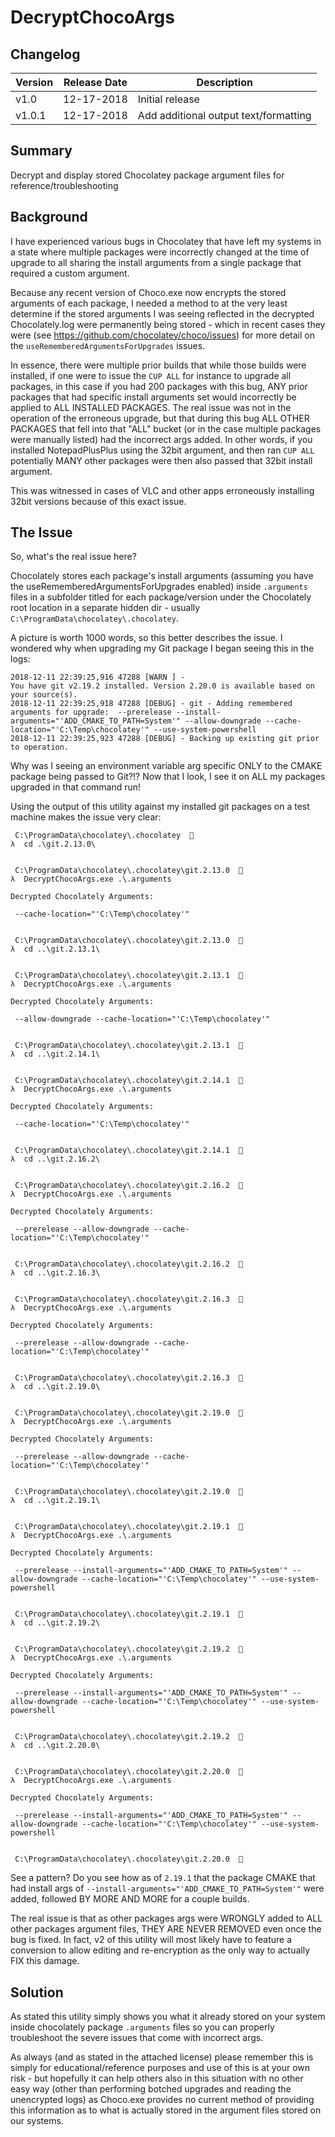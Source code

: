 # DecryptChocoArgs

## Changelog

| Version | Release Date    |    Description                           |
|---------|-----------------|------------------------------------------|
| v1.0	    |	12-17-2018	|	Initial release                        |
| v1.0.1	|	12-17-2018	|	Add additional output text/formatting  |


## Summary
Decrypt and display stored Chocolatey package argument files for reference/troubleshooting

## Background
I have experienced various bugs in Chocolatey that have left my systems in a state where multiple packages were incorrectly changed at the time of upgrade to all sharing the install arguments from a single package that required a custom argument.

Because any recent version of Choco.exe now encrypts the stored arguments of each package, I needed a method to at the very least determine if the stored arguments I was seeing reflected in the decrypted Chocolately.log were permanently being stored - which in recent cases they were (see https://github.com/chocolatey/choco/issues) for more detail on the `useRememberedArgumentsForUpgrades` issues.

In essence, there were multiple prior builds that while those builds were installed, if one were to issue the `CUP ALL` for instance to upgrade all packages, in this case if you had 200 packages with this bug, ANY prior packages that had specific install arguments set would incorrectly be applied to ALL INSTALLED PACKAGES.  The real issue was not in the operation of the erroneous upgrade, but that during this bug ALL OTHER PACKAGES that fell into that "ALL" bucket (or in the case multiple packages were manually listed) had the incorrect args added.  In other words, if you installed NotepadPlusPlus using the 32bit argument, and then ran `CUP ALL` potentially MANY other packages were then also passed that 32bit install argument.

This was witnessed in cases of VLC and other apps erroneously installing 32bit versions because of this exact issue.

## The Issue
So, what's the real issue here?

Chocolately stores each package's install arguments (assuming you have the useRememberedArgumentsForUpgrades enabled) inside `.arguments` files in a subfolder titled for each package/version under the Chocolately root location in a separate hidden dir - usually `C:\ProgramData\chocolatey\.chocolatey`.

A picture is worth 1000 words, so this better describes the issue.  I wondered why when upgrading my Git package I began seeing this in the logs:

```
2018-12-11 22:39:25,916 47288 [WARN ] - 
You have git v2.19.2 installed. Version 2.20.0 is available based on your source(s).
2018-12-11 22:39:25,918 47288 [DEBUG] - git - Adding remembered arguments for upgrade:  --prerelease --install-arguments="'ADD_CMAKE_TO_PATH=System'" --allow-downgrade --cache-location="'C:\Temp\chocolatey'" --use-system-powershell
2018-12-11 22:39:25,923 47288 [DEBUG] - Backing up existing git prior to operation.
```
Why was I seeing an environment variable arg specific ONLY to the CMAKE package being passed to Git?!?  Now that I look, I see it on ALL my packages upgraded in that command run!

Using the output of this utility against my installed git packages on a test machine makes the issue very clear:

```
 C:\ProgramData\chocolatey\.chocolatey  
λ  cd .\git.2.13.0\


 C:\ProgramData\chocolatey\.chocolatey\git.2.13.0  
λ  DecryptChocoArgs.exe .\.arguments

Decrypted Chocolately Arguments:

 --cache-location="'C:\Temp\chocolatey'"


 C:\ProgramData\chocolatey\.chocolatey\git.2.13.0  
λ  cd ..\git.2.13.1\


 C:\ProgramData\chocolatey\.chocolatey\git.2.13.1  
λ  DecryptChocoArgs.exe .\.arguments

Decrypted Chocolately Arguments:

 --allow-downgrade --cache-location="'C:\Temp\chocolatey'"


 C:\ProgramData\chocolatey\.chocolatey\git.2.13.1  
λ  cd ..\git.2.14.1\


 C:\ProgramData\chocolatey\.chocolatey\git.2.14.1  
λ  DecryptChocoArgs.exe .\.arguments

Decrypted Chocolately Arguments:

 --cache-location="'C:\Temp\chocolatey'"


 C:\ProgramData\chocolatey\.chocolatey\git.2.14.1  
λ  cd ..\git.2.16.2\


 C:\ProgramData\chocolatey\.chocolatey\git.2.16.2  
λ  DecryptChocoArgs.exe .\.arguments

Decrypted Chocolately Arguments:

 --prerelease --allow-downgrade --cache-location="'C:\Temp\chocolatey'"


 C:\ProgramData\chocolatey\.chocolatey\git.2.16.2  
λ  cd ..\git.2.16.3\


 C:\ProgramData\chocolatey\.chocolatey\git.2.16.3  
λ  DecryptChocoArgs.exe .\.arguments

Decrypted Chocolately Arguments:

 --prerelease --allow-downgrade --cache-location="'C:\Temp\chocolatey'"


 C:\ProgramData\chocolatey\.chocolatey\git.2.16.3  
λ  cd ..\git.2.19.0\


 C:\ProgramData\chocolatey\.chocolatey\git.2.19.0  
λ  DecryptChocoArgs.exe .\.arguments

Decrypted Chocolately Arguments:

 --prerelease --allow-downgrade --cache-location="'C:\Temp\chocolatey'"


 C:\ProgramData\chocolatey\.chocolatey\git.2.19.0  
λ  cd ..\git.2.19.1\


 C:\ProgramData\chocolatey\.chocolatey\git.2.19.1  
λ  DecryptChocoArgs.exe .\.arguments

Decrypted Chocolately Arguments:

 --prerelease --install-arguments="'ADD_CMAKE_TO_PATH=System'" --allow-downgrade --cache-location="'C:\Temp\chocolatey'" --use-system-powershell


 C:\ProgramData\chocolatey\.chocolatey\git.2.19.1  
λ  cd ..\git.2.19.2\


 C:\ProgramData\chocolatey\.chocolatey\git.2.19.2  
λ  DecryptChocoArgs.exe .\.arguments

Decrypted Chocolately Arguments:

 --prerelease --install-arguments="'ADD_CMAKE_TO_PATH=System'" --allow-downgrade --cache-location="'C:\Temp\chocolatey'" --use-system-powershell


 C:\ProgramData\chocolatey\.chocolatey\git.2.19.2  
λ  cd ..\git.2.20.0\


 C:\ProgramData\chocolatey\.chocolatey\git.2.20.0  
λ  DecryptChocoArgs.exe .\.arguments

Decrypted Chocolately Arguments:

 --prerelease --install-arguments="'ADD_CMAKE_TO_PATH=System'" --allow-downgrade --cache-location="'C:\Temp\chocolatey'" --use-system-powershell


 C:\ProgramData\chocolatey\.chocolatey\git.2.20.0  
```

See a pattern?  Do you see how as of `2.19.1` that the package CMAKE that had install args of `--install-arguments="'ADD_CMAKE_TO_PATH=System'"` were added, followed BY MORE AND MORE for a couple builds.

The real issue is that as other packages args were WRONGLY added to ALL other packages argument files, THEY ARE NEVER REMOVED even once the bug is fixed.  In fact, v2 of this utility will most likely have to feature a conversion to allow editing and re-encryption as the only way to actually FIX this damage.

## Solution
As stated this utility simply shows you what it already stored on your system inside chocolately package `.arguments` files so you can properly troubleshoot the severe issues that come with incorrect args.

As always (and as stated in the attached license) please remember this is simply for educational/reference purposes and use of this is at your own risk - but hopefully it can help others also in this situation with no other easy way (other than performing botched upgrades and reading the unencrypted logs) as Choco.exe provides no current method of providing this information as to what is actually stored in the argument files stored on our systems.
